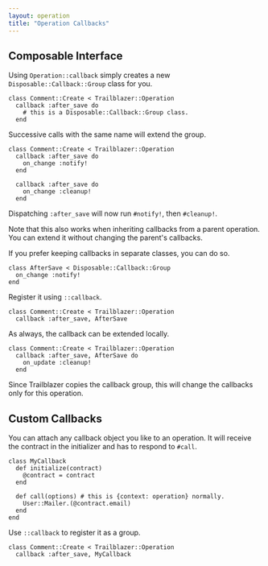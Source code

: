 ```yaml
---
layout: operation
title: "Operation Callbacks"
---
```


## Composable Interface

Using `Operation::callback` simply creates a new `Disposable::Callback::Group` class for you.


    class Comment::Create < Trailblazer::Operation
      callback :after_save do
        # this is a Disposable::Callback::Group class.
      end


Successive calls with the same name will extend the group.


    class Comment::Create < Trailblazer::Operation
      callback :after_save do
        on_change :notify!
      end

      callback :after_save do
        on_change :cleanup!
      end


Dispatching `:after_save` will now run `#notify!`, then `#cleanup!`.

Note that this also works when inheriting callbacks from a parent operation. You can extend it without changing the parent's callbacks.

If you prefer keeping callbacks in separate classes, you can do so.


    class AfterSave < Disposable::Callback::Group
      on_change :notify!
    end


Register it using `::callback`.


    class Comment::Create < Trailblazer::Operation
      callback :after_save, AfterSave


As always, the callback can be extended locally.


    class Comment::Create < Trailblazer::Operation
      callback :after_save, AfterSave do
        on_update :cleanup!
      end


Since Trailblazer copies the callback group, this will change the callbacks only for this operation.

## Custom Callbacks

You can attach any callback object you like to an operation. It will receive the contract in the initializer and has to respond to `#call`.


    class MyCallback
      def initialize(contract)
        @contract = contract
      end

      def call(options) # this is {context: operation} normally.
        User::Mailer.(@contract.email)
      end
    end


Use `::callback` to register it as a group.


    class Comment::Create < Trailblazer::Operation
      callback :after_save, MyCallback
